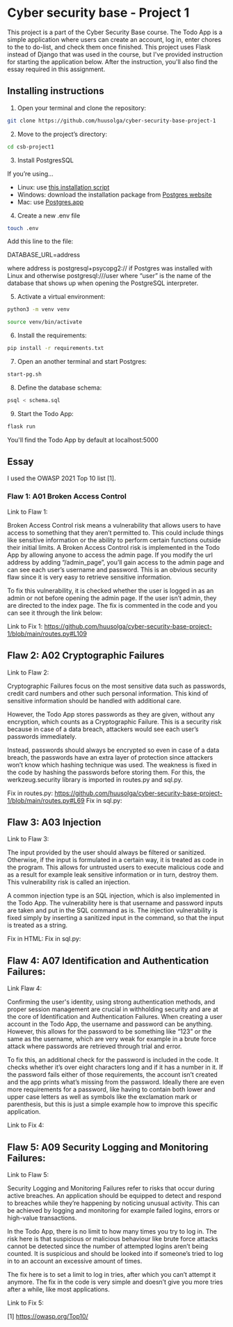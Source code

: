 # Cyber security base - Project 1

This project is a part of the Cyber Security Base course. The Todo App is a simple application where users can create an account, log in, enter chores to the to do-list, and check them once finished. This project uses Flask instead of Django that was used in the course, but I've provided instruction for starting the application below. After the instruction, you'll also find the essay required in this assignment.

## Installing instructions

1. Open your terminal and clone the repository:
```bash
git clone https://github.com/huusolga/cyber-security-base-project-1
```
2. Move to the project’s directory:
```bash
cd csb-project1
```
3. Install PostgresSQL

If you’re using… 
- Linux: use [this installation script](https://github.com/hy-tsoha/local-pg)
- Windows: download the installation package from [Postgres website](https://www.postgresql.org/download/)
- Mac: use [Postgres.app](https://postgresapp.com/)
  
4. Create a new .env file
```bash
touch .env
```
Add this line to the file:

DATABASE_URL=address

where address is postgresql+psycopg2:// if Postgres was installed with Linux and otherwise postgresql:///user where “user” is the name of the database that shows up when opening the PostgreSQL interpreter.

5. Activate a virtual environment:
```bash
python3 -m venv venv
```
```bash
source venv/bin/activate
```

6. Install the requirements:
```bash
pip install -r requirements.txt
```
7. Open an another terminal and start Postgres:
```bash
start-pg.sh
```
8. Define the database schema:
```bash
psql < schema.sql
```
9. Start the Todo App:
```bash
flask run
```
You'll find the Todo App by default at localhost:5000

## Essay 

I used the OWASP 2021 Top 10 list [1].

### Flaw 1: A01 Broken Access Control
Link to Flaw 1: 

Broken Access Control risk means a vulnerability that allows users to have access to something that they aren’t permitted to. This could include things like sensitive information or the ability to perform certain functions outside their initial limits.
A Broken Access Control risk is implemented in the Todo App by allowing anyone to access the admin page. If you modify the url address by adding “/admin_page”, you’ll gain access to the admin page and can see each user’s username and password. This is an obvious security flaw since it is very easy to retrieve sensitive information.

To fix this vulnerability, it is checked whether the user is logged in as an admin or not before opening the admin page. If the user isn’t admin, they are directed to the index page. The fix is commented in the code and you can see it through the link below:

Link to Fix 1: https://github.com/huusolga/cyber-security-base-project-1/blob/main/routes.py#L109

## Flaw 2: A02 Cryptographic Failures
Link to Flaw 2: 

Cryptographic Failures focus on the most sensitive data such as passwords, credit card numbers and other such personal information. This kind of sensitive information should be handled with additional care. 

However, the Todo App stores passwords as they are given, without any encryption, which counts as a Cryptographic Failure. This is a security risk because in case of a data breach, attackers would see each user’s passwords immediately.

Instead, passwords should always be encrypted so even in case of a data breach, the passwords have an extra layer of protection since attackers won’t know which hashing technique was used. The weakness is fixed in the code by hashing the passwords before storing them. For this, the werkzeug.security library is imported in routes.py and sql.py. 

Fix in routes.py: https://github.com/huusolga/cyber-security-base-project-1/blob/main/routes.py#L69
Fix in sql.py: 

## Flaw 3: A03 Injection
Link to Flaw 3: 

The input provided by the user should always be filtered or sanitized. Otherwise, if the input is formulated in a certain way, it is treated as code in the program. This allows for untrusted users to execute malicious code and as a result for example leak sensitive information or in turn, destroy them. This vulnerability risk is called an injection.

A common injection type is an SQL injection, which is also implemented in the Todo App. The vulnerability here is that username and password inputs are taken and put in the SQL command as is. 
The injection vulnerability is fixed simply by inserting a sanitized input in the command, so that the input is treated as a string.

Fix in HTML:
Fix in sql.py: 

## Flaw 4: A07 Identification and Authentication Failures:
Link Flaw 4: 

Confirming the user's identity, using strong authentication methods, and proper session management are crucial in withholding security and are at the core of Identification and Authentication Failures. When creating a user account in the Todo App, the username and password can be anything. However, this allows for the password to be something like “123” or the same as the username, which are very weak for example in a brute force attack where passwords are retrieved through trial and error. 

To fix this, an additional check for the password is included in the code. It checks whether it’s over eight characters long and if it has a number in it. If the password fails either of those requirements, the account isn’t created and the app prints what’s missing from the password.
Ideally there are even more requirements for a password, like having to contain both lower and upper case letters as well as symbols like the exclamation mark or parenthesis, but this is just a simple example how to improve this specific application.

Link to Fix 4: 

## Flaw 5: A09 Security Logging and Monitoring Failures:
Link to Flaw 5: 

Security Logging and Monitoring Failures refer to risks that occur during active breaches. An application should be equipped to detect and respond to breaches while they’re happening by noticing unusual activity. This can be achieved by logging and monitoring for example failed logins, errors or high-value transactions.

In the Todo App, there is no limit to how many times you try to log in. The risk here is that suspicious or malicious behaviour like brute force attacks cannot be detected since the number of attempted logins aren’t being counted. It is suspicious and should be looked into if someone’s tried to log in to an account an excessive amount of times.

The fix here is to set a limit to log in tries, after which you can’t attempt it anymore. The fix in the code is very simple and doesn’t give you more tries after a while, like most applications. 

Link to Fix 5: 


[1] https://owasp.org/Top10/ 


